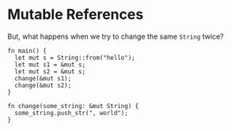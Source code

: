 # Mutable References

But, what happens when we try to change the same `String` twice?

```rust,compile_fail
fn main() {
  let mut s = String::from("hello");
  let mut s1 = &mut s;
  let mut s2 = &mut s;
  change(&mut s1);
  change(&mut s2);
}

fn change(some_string: &mut String) {
  some_string.push_str(", world");
}
```
